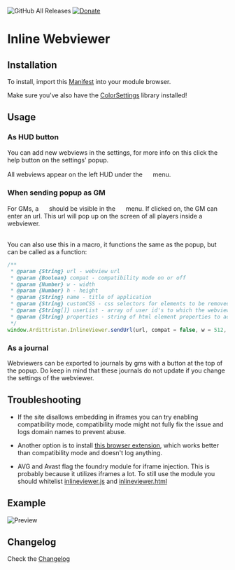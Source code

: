 ![GitHub All Releases](https://img.shields.io/github/downloads/ardittristan/VTTInlineWebviewer/total)
[![Donate](https://img.shields.io/badge/Donate-PayPal-Green.svg)](https://www.paypal.com/cgi-bin/webscr?cmd=_s-xclick&hosted_button_id=TF3LJHWV9U7HN)

# Inline Webviewer

## Installation

To install, import this [Manifest](https://raw.githubusercontent.com/ardittristan/VTTInlineWebviewer/master/module.json) into your module browser.

Make sure you've also have the [ColorSettings](https://raw.githubusercontent.com/ardittristan/VTTColorSettings/master/module.json) library installed!

## Usage

### As HUD button

You can add new webviews in the settings, for more info on this click the help button on the settings' popup.

All webviews appear on the left HUD under the <a href=""><img src="https://raw.githubusercontent.com/FortAwesome/Font-Awesome/master/svgs/regular/window-maximize.svg" alt="" height="16" /></a> menu.

### When sending popup as GM

For GMs, a <a href=""><img src="https://raw.githubusercontent.com/FortAwesome/Font-Awesome/master/svgs/solid/upload.svg" alt="" height="16" /></a> should be visible in the <a href=""><img src="https://raw.githubusercontent.com/FortAwesome/Font-Awesome/master/svgs/regular/window-maximize.svg" alt="" height="16" /></a> menu. If clicked on, the GM can enter an url. This url will pop up on the screen of all players inside a webviewer.

&nbsp;  
You can also use this in a macro, it functions the same as the popup, but can be called as a function:

```js
/**
 * @param {String} url - webview url
 * @param {Boolean} compat - compatibility mode on or off
 * @param {Number} w - width
 * @param {Number} h - height
 * @param {String} name - title of application
 * @param {String} customCSS - css selectors for elements to be removed, comma seperated
 * @param {String[]} userList - array of user id's to which the webview gets send, if empty it sends to everyone
 * @param {String} properties - string of html element properties to add to the iframe element
 */
window.Ardittristan.InlineViewer.sendUrl(url, compat = false, w = 512, h = 512, name, customCSS, userList, properties)
```

### As a journal

Webviewers can be exported to journals by gms with a button at the top of the popup. Do keep in mind that these journals do not update if you change the settings of the webviewer.

## Troubleshooting

* If the site disallows embedding in iframes you can try enabling compatibility mode, compatibility mode might not fully fix the issue and logs domain names to prevent abuse.
* Another option is to install [this browser extension](https://github.com/ardittristan/FoundryVTT-Inline-Webviewer-Extension), which works better than compatibility mode and doesn't log anything.

* AVG and Avast flag the foundry module for iframe injection. This is probably because it utilizes iframes a lot. To still use the module you should whitelist <!-- insert_js_url_start -->[inlineviewer.js](https://www.virustotal.com/gui/file-analysis/ZWJlNTRiZGJiZjFjMzBhMzZiOTg3ZjA3MTk1MWE4MWM6MTYzNzAxMDcxNQ==/detection)<!-- insert_js_url_end --> and <!-- insert_html_url_start -->[inlineviewer.html](https://www.virustotal.com/gui/file-analysis/NzFiZDAyZDZiZjNlNDc2YTU3ZDBiYTUzMmU2NzE5N2Y6MTYzNzAxMDcxNg==/detection)<!-- insert_html_url_end -->

## Example

![Preview](https://i.imgur.com/5E36O9u.gif)

## Changelog

Check the [Changelog](https://github.com/ardittristan/VTTInlineWebviewer/blob/master/CHANGELOG.md)
